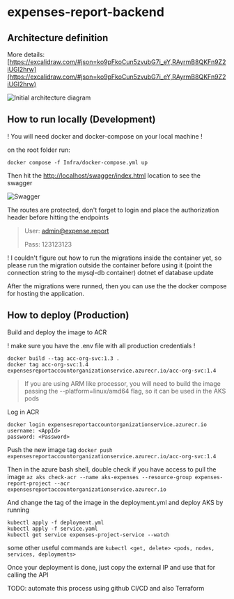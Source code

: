 # expenses-report-backend

## Architecture definition

More details:
[https://excalidraw.com/#json=ko9pFkoCun5zvubG7i_eY,RAyrmB8QKFn9Z2iUGl2hrw](https://excalidraw.com/#json=ko9pFkoCun5zvubG7i_eY,RAyrmB8QKFn9Z2iUGl2hrw)

![Initial architecture diagram](image.png)


## How to run locally (Development)

! You will need docker and docker-compose on your local machine !

on the root folder run:

``` docker compose -f Infra/docker-compose.yml up ```

Then hit the [http://localhost/swagger/index.html](http://localhost/swagger/index.html) location to see the swagger

![Swagger](image-1.png)

The routes are protected, don't forget to login and place the authorization header before hitting the endpoints

> User: admin@expense.report
>
> Pass: 123123123

! I couldn't figure out how to run the migrations inside the container yet, so please run the migration outside the container before using it (point the connection string to the mysql-db container)
dotnet ef database update

After the migrations were runned, then you can use the the docker compose for hosting the application.

## How to deploy (Production)

Build and deploy the image to ACR

! make sure you have the .env file with all production credentials !

```shell
docker build --tag acc-org-svc:1.3 .
docker tag acc-org-svc:1.4 expensesreportaccountorganizationservice.azurecr.io/acc-org-svc:1.4
```

> If you are using ARM like processor, you will need to build the image passing the --platform=linux/amd64 flag, so it can be used in the AKS pods

Log in ACR

```shell
docker login expensesreportaccountorganizationservice.azurecr.io
username: <AppId>
password: <Password>
```

Push the new image tag
``` docker push expensesreportaccountorganizationservice.azurecr.io/acc-org-svc:1.4 ```

Then in the azure bash shell, double check if you have access to pull the image
``` az aks check-acr --name aks-expenses --resource-group expenses-report-project --acr expensesreportaccountorganizationservice.azurecr.io ```

And change the tag of the image in the deployment.yml and deploy AKS by running
```shell
kubectl apply -f deployment.yml
kubectl apply -f service.yaml
kubectl get service expenses-project-service --watch
```

some other useful commands are
``` kubectl <get, delete> <pods, nodes, services, deployments> ```

Once your deployment is done, just copy the external IP and use that for calling the API

TODO: automate this process using github CI/CD and also Terraform